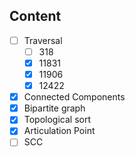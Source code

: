 

## Content

- [ ] Traversal
  - [ ] 318
  - [x] 11831
  - [x] 11906
  - [x] 12422
- [x] Connected Components
- [x] Bipartite graph
- [x] Topological sort
- [x] Articulation Point
- [ ] SCC
